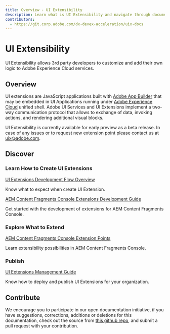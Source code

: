 ```yaml
---
title: Overview - UI Extensibility
description: Learn what is UI Extensibility and navigate through documentation 
contributors:
  - https://git.corp.adobe.com/dx-devex-acceleration/uix-docs
---
```


<Hero slots="heading, text"/> 

# UI Extensibility

UI Extensibility allows 3rd party developers to customize and add their own logic to Adobe Experience Cloud services.

## Overview

UI extensions are JavaScript applications built with [Adobe App Builder](https://developer.adobe.com/app-builder/docs/overview/) that may be embedded in UI Applications running under [Adobe Experience Cloud](https://experience.adobe.com/) unified shell. Adobe UI Services and UI Extensions implement a two-way communication protocol that allows to exchange of data, invoking actions, and rendering additional visual blocks.

<InlineAlert slots="text" />

UI Extensibility is currently available for early preview as a beta release. In case of any issues or to request new extension point please contact us at uix@adobe.com.

## Discover 

<DiscoverBlock slots="heading, link, text"/>

### Learn How to Create UI Extensions

[UI Extensions Development Flow Overview](guides/development-flow/)
    
Know what to expect when create UI Extension.

<DiscoverBlock slots="link, text"/>

[AEM Content Fragments Console Extensions Development Guide](services/aem-cf-console-admin/)
    
Get started with the development of extensions for AEM Content Fragments Console.

<DiscoverBlock slots="heading, link, text"/> 

### Explore What to Extend

[AEM Content Fragments Console Extension Points](services/aem-cf-console-admin/api/) 
     
Learn extensibility possibilities in AEM Content Fragments Console.

<DiscoverBlock slots="heading, link, text"/> 

### Publish

[UI Extensions Management Guide](guides/publication/) 

Know how to deploy and publish UI Extensions for your organization.

## Contribute 

We encourage you to participate in our open documentation initiative, if you have suggestions, corrections, additions 
or deletions for this documentation, check out the source from [this github repo](https://git.corp.adobe.com/dx-devex-acceleration/uix-docs), and submit a pull 
request with your contribution.
